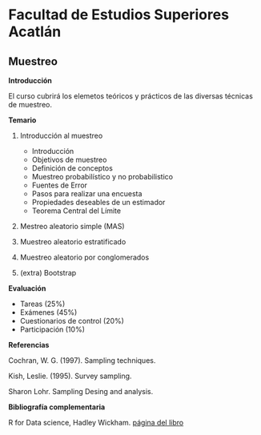 # Facultad de Estudios Superiores Acatlán

## Muestreo

**Introducción**

El curso cubrirá los elemetos teóricos y prácticos de las diversas técnicas de muestreo.

**Temario**

1. Introducción al muestreo
	* Introducción
	* Objetivos de muestreo
	* Definición de conceptos
	* Muestreo probabilístico y no probabilistico
	* Fuentes de Error
	* Pasos para realizar una encuesta
	* Propiedades deseables de un estimador
	* Teorema Central del Límite

2. Mestreo aleatorio simple (MAS)

3. Muestreo aleatorio estratificado

4. Muestreo aleatorio por conglomerados

6. (extra) Bootstrap

**Evaluación**

* Tareas (25%)
* Exámenes (45%)
* Cuestionarios de control (20%)
* Participación (10%)

**Referencias**

Cochran, W. G. (1997). Sampling techniques.

Kish, Leslie. (1995). Survey sampling.

Sharon Lohr. Sampling Desing and analysis.


**Bibliografía complementaria**

R for Data science, Hadley Wickham. [página del libro](https://r4ds.had.co.nz/) 




